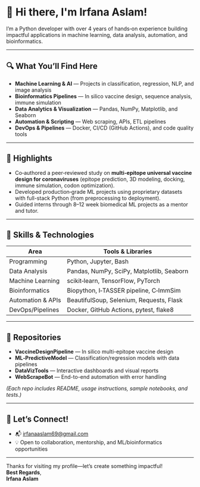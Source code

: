 # 👋 Hi there, I'm Irfana Aslam!

I’m a Python developer with over 4 years of hands‑on experience building impactful applications in machine learning, data analysis, automation, and bioinformatics.

---

## 🔍 What You’ll Find Here

- **Machine Learning & AI** — Projects in classification, regression, NLP, and image analysis  
- **Bioinformatics Pipelines** — In silico vaccine design, sequence analysis, immune simulation  
- **Data Analytics & Visualization** — Pandas, NumPy, Matplotlib, and Seaborn  
- **Automation & Scripting** — Web scraping, APIs, ETL pipelines  
- **DevOps & Pipelines** — Docker, CI/CD (GitHub Actions), and code quality tools

---

## 💼 Highlights

- Co‑authored a peer‑reviewed study on **multi‑epitope universal vaccine design for coronaviruses** (epitope prediction, 3D modeling, docking, immune simulation, codon optimization).  
- Developed production‑grade ML projects using proprietary datasets with full-stack Python (from preprocessing to deployment).  
- Guided interns through 8–12 week biomedical ML projects as a mentor and tutor.

---

## 🚀 Skills & Technologies

| Area                | Tools & Libraries                            |
|--------------------|----------------------------------------------|
| Programming         | Python, Jupyter, Bash                       |
| Data Analysis       | Pandas, NumPy, SciPy, Matplotlib, Seaborn   |
| Machine Learning    | scikit‑learn, TensorFlow, PyTorch            |
| Bioinformatics      | Biopython, I‑TASSER pipeline, C‑ImmSim       |
| Automation & APIs   | BeautifulSoup, Selenium, Requests, Flask     |
| DevOps/Pipelines    | Docker, GitHub Actions, pytest, flake8       |

---

## 📂 Repositories

- **VaccineDesignPipeline** — In silico multi-epitope vaccine design  
- **ML‑PredictiveModel** — Classification/regression models with data pipelines  
- **DataVizTools** — Interactive dashboards and visual reports  
- **WebScrapeBot** — End-to-end automation with error handling  

*(Each repo includes README, usage instructions, sample notebooks, and tests.)*

---

## 🤝 Let’s Connect!

- 📬 irfanaaslam69@gmail.com  
- 💡 Open to collaboration, mentorship, and ML/bioinformatics opportunities

---

Thanks for visiting my profile—let’s create something impactful!  
**Best Regards**,  
**Irfana Aslam**
